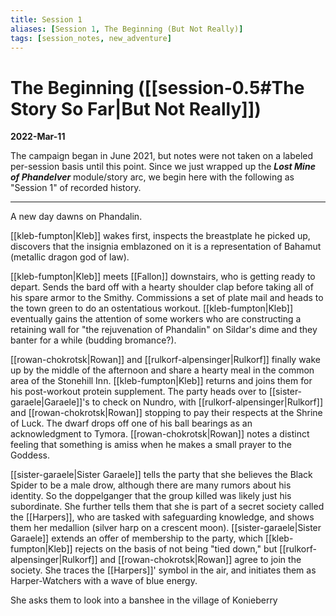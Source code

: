 ```yaml
---
title: Session 1
aliases: [Session 1, The Beginning (But Not Really)]
tags: [session_notes, new_adventure]
---
```

# The Beginning ([[session-0.5#The Story So Far|But Not Really]])
**2022-Mar-11**

The campaign began in June 2021, but notes were not taken on a labeled per-session basis until this point. Since we just wrapped up the **_Lost Mine of Phandelver_** module/story arc, we begin here with the following as "Session 1" of recorded history.

---

A new day dawns on Phandalin.

[[kleb-fumpton|Kleb]] wakes first, inspects the breastplate he picked up, discovers that the insignia emblazoned on it is a representation of Bahamut (metallic dragon god of law).

[[kleb-fumpton|Kleb]] meets [[Fallon]] downstairs, who is getting ready to depart. Sends the bard off with a hearty shoulder clap before taking all of his spare armor to the Smithy. Commissions a set of plate mail and heads to the town green to do an ostentatious workout. [[kleb-fumpton|Kleb]] eventually gains the attention of some workers who are constructing a retaining wall for "the rejuvenation of Phandalin" on Sildar's dime and they banter for a while (budding bromance?).

[[rowan-chokrotsk|Rowan]] and [[rulkorf-alpensinger|Rulkorf]] finally wake up by the middle of the afternoon and share a hearty meal in the common area of the Stonehill Inn. [[kleb-fumpton|Kleb]] returns and joins them for his post-workout protein supplement. The party heads over to [[sister-garaele|Garaele]]'s to check on Nundro, with [[rulkorf-alpensinger|Rulkorf]] and [[rowan-chokrotsk|Rowan]] stopping to pay their respects at the Shrine of Luck. The dwarf drops off one of his ball bearings as an acknowledgment to Tymora. [[rowan-chokrotsk|Rowan]] notes a distinct feeling that something is amiss when he makes a small prayer to the Goddess.

[[sister-garaele|Sister Garaele]] tells the party that she believes the Black Spider to be a male drow, although there are many rumors about his identity. So the doppelganger that the group killed was likely just his subordinate. She further tells them that she is part of a secret society called the [[Harpers]], who are tasked with safeguarding knowledge, and shows them her medallion (silver harp on a crescent moon). [[sister-garaele|Sister Garaele]] extends an offer of membership to the party, which [[kleb-fumpton|Kleb]] rejects on the basis of not being "tied down," but [[rulkorf-alpensinger|Rulkorf]] and [[rowan-chokrotsk|Rowan]] agree to join the society. She traces the [[Harpers]]' symbol in the air, and initiates them as Harper-Watchers with a wave of blue energy.

She asks them to look into a banshee in the village of Konieberry